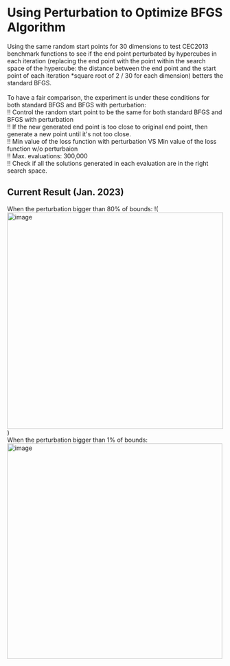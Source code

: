 # Using Perturbation to Optimize BFGS Algorithm

Using the same random start points for 30 dimensions to test CEC2013 benchmark functions to see if the end point perturbated by hypercubes in each iteration (replacing the end point with the point within the search space of the hypercube: the distance between the end point and the start point of each iteration *square root of 2 / 30 for each dimension) betters the standard BFGS.  <br /> 
 <br /> 
To have a fair comparison, the experiment is under these conditions for both standard BFGS and BFGS with perturbation: <br/> 
‼️ Control the random start point to be the same for both standard BFGS and BFGS with perturbation <br/>
‼️ If the new generated end point is too close to original end point, then generate a new point until it's not too close. <br /> 
‼️ Min value of the loss function with perturbation VS Min value of the loss function w/o perturbaion <br /> 
‼️ Max. evaluations: 300,000  <br /> 
‼️ Check if all the solutions generated in each evaluation are in the right search space.

## Current Result (Jan. 2023)
When the perturbation bigger than 80% of bounds: 
 !(<img width="503" alt="image" src="https://user-images.githubusercontent.com/90204593/217311128-79840320-3839-40da-89fa-f6b160034500.png">)
 <br/>When the perturbation bigger than 1% of bounds: 
 <img width="501" alt="image" src="https://user-images.githubusercontent.com/90204593/217322392-705509bb-db87-4456-ad9f-763bf53132b7.png">

